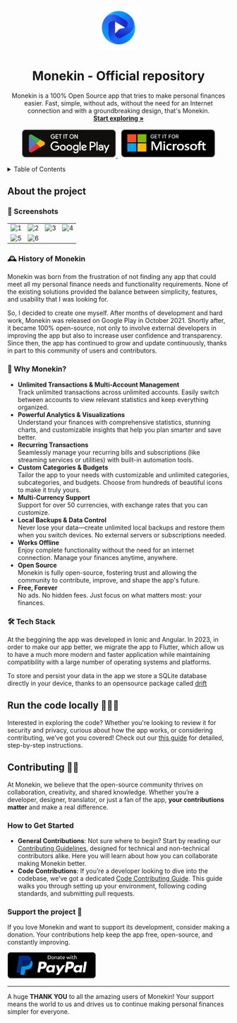 <!-- PROJECT LOGO -->
<br />
<div align="center">
  <a href="https://github.com/othneildrew/Best-README-Template">
    <img src="assets/resources/appIcon.png"  alt="App Icon" width="100" height="100">
  </a>

  <h1 align="center">Monekin - Official repository</h1>

  <p align="center">
    Monekin is a 100% Open Source app that tries to make personal finances easier. Fast, simple, without ads, without the need for an Internet connection and with a groundbreaking design, that's Monekin.
    <br />
    <a href="#about-the-project"><strong>Start exploring »</strong></a>
    <br />
    <br />
    <a href="https://play.google.com/store/apps/details?id=com.monekin.app">
      <img src="./docs/badges/Google Play Badge.svg"  alt="Google Play Badge" height="64">
    </a>
    <span> &nbsp; </span>
    <a href="https://github.com/enrique-lozano/Monekin/releases/latest">
      <img src="./docs/badges/Microsoft Badge.svg"  alt="Micrososf Badge" height="64">
    </a>
  </p>
</div>

<!-- TABLE OF CONTENTS -->
<details>
  <summary>Table of Contents</summary>
  <ol>
    <li>
      <a href="#about-the-project">About The Project</a>
      <ul>
        <li><a href="#why-monekin">Why Monekin?</a></li>
        <li><a href="#tech-stack">Tech Stack</a></li>
      </ul>
    </li>
    <li>
      <a href="#run-the-code-locally-">Run the code locally</a>
      <ul>
        <li><a href="#prerequisites">Prerequisites</a></li>
        <li><a href="#installation">Installation</a></li>
      </ul>
    </li>
        <li>
      <a href="#contributing-">Contributing</a>
      <ul>
        <li><a href="#how-to-get-started">How to get started</a></li>
        <li><a href="#why-to-contribute">Why to contribute?</a></li>
        <li><a href="#support-the-project-">Support the project</a></li>
      </ul>
    </li>
  </ol>
</details>

## About the project

### 📸 Screenshots

|                                                                                                                    |                                                                                                                    |                                                                                                                    |                                                                                                                    |
| :----------------------------------------------------------------------------------------------------------------: | :----------------------------------------------------------------------------------------------------------------: | :----------------------------------------------------------------------------------------------------------------: | :----------------------------------------------------------------------------------------------------------------: |
| ![1](https://github.com/enrique-lozano/Monekin/blob/main/app-marketplaces/screenshots/en/Mockups/Diapositiva1.PNG) | ![2](https://github.com/enrique-lozano/Monekin/blob/main/app-marketplaces/screenshots/en/Mockups/Diapositiva2.PNG) | ![3](https://github.com/enrique-lozano/Monekin/blob/main/app-marketplaces/screenshots/en/Mockups/Diapositiva3.PNG) | ![4](https://github.com/enrique-lozano/Monekin/blob/main/app-marketplaces/screenshots/en/Mockups/Diapositiva4.PNG) |
| ![5](https://github.com/enrique-lozano/Monekin/blob/main/app-marketplaces/screenshots/en/Mockups/Diapositiva5.PNG) | ![6](https://github.com/enrique-lozano/Monekin/blob/main/app-marketplaces/screenshots/en/Mockups/Diapositiva6.PNG) |

### 🕰 History of Monekin

Monekin was born from the frustration of not finding any app that could meet all my personal finance needs and functionality requirements. None of the existing solutions provided the balance between simplicity, features, and usability that I was looking for.

So, I decided to create one myself. After months of development and hard work, Monekin was released on Google Play in October 2021. Shortly after, it became 100% open-source, not only to involve external developers in improving the app but also to increase user confidence and transparency. Since then, the app has continued to grow and update continuously, thanks in part to this community of users and contributors.

### 🌟 Why Monekin? 

- **Unlimited Transactions & Multi-Account Management**  
  Track unlimited transactions across unlimited accounts. Easily switch between accounts to view relevant statistics and keep everything organized.  
- **Powerful Analytics & Visualizations**  
  Understand your finances with comprehensive statistics, stunning charts, and customizable insights that help you plan smarter and save better.  
- **Recurring Transactions**  
  Seamlessly manage your recurring bills and subscriptions (like streaming services or utilities) with built-in automation tools.  
- **Custom Categories & Budgets**  
  Tailor the app to your needs with customizable and unlimited categories, subcategories, and budgets. Choose from hundreds of beautiful icons to make it truly yours.  
- **Multi-Currency Support**  
  Support for over 50 currencies, with exchange rates that you can customize.
- **Local Backups & Data Control**  
  Never lose your data—create unlimited local backups and restore them when you switch devices. No external servers or subscriptions needed.
- **Works Offline**  
  Enjoy complete functionality without the need for an internet connection. Manage your finances anytime, anywhere.  
- **Open Source**  
  Monekin is fully open-source, fostering trust and allowing the community to contribute, improve, and shape the app's future.  
- **Free, Forever**  
  No ads. No hidden fees. Just focus on what matters most: your finances. 

### 🛠 Tech Stack

At the beggining the app was developed in Ionic and Angular. In 2023, in order to make our app better, we migrate the app to Flutter, which allow us to have a much more modern and faster application while maintaining compatibility with a large number of operating systems and platforms.

To store and persist your data in the app we store a SQLite database directly in your device, thanks to an opensource package called [drift](https://github.com/simolus3/drift)

## Run the code locally 🚀🧑‍💻

Interested in exploring the code? Whether you're looking to review it for security and privacy, curious about how the app works, or considering contributing, we’ve got you covered! Check out our [this guide](https://github.com/enrique-lozano/Monekin/blob/main/docs/RUN_THE_CODE_LOCALLY.md) for detailed, step-by-step instructions.

## Contributing 🙋🏻

At Monekin, we believe that the open-source community thrives on collaboration, creativity, and shared knowledge. Whether you’re a developer, designer, translator, or just a fan of the app, **your contributions matter** and make a real difference.

### How to Get Started

- **General Contributions**: Not sure where to begin? Start by reading our [Contributing Guidelines](https://github.com/enrique-lozano/Monekin/blob/main/CONTRIBUTING.md), designed for technical and non-technical contributors alike. Here you will learn about how you can collaborate making Monekin better.
- **Code Contributions**: If you’re a developer looking to dive into the codebase, we’ve got a dedicated [Code Contributing Guide](https://github.com/enrique-lozano/Monekin/blob/main/docs/CODE_CONTRIBUTING.md). This guide walks you through setting up your environment, following coding standards, and submitting pull requests.

### Support the project 💖

If you love Monekin and want to support its development, consider making a donation. Your contributions help keep the app free, open-source, and constantly improving.

<a href="https://paypal.me/lozanoelc?country.x=ES&locale.x=es_ES">
  <img src="./docs/badges/PayPal Badge.svg" alt="Donate with PayPal" height="60">
</a>

---

A huge **THANK YOU** to all the amazing users of Monekin! Your support means the world to us and drives us to continue making personal finances simpler for everyone.
